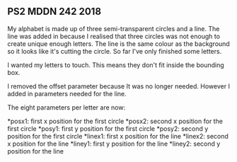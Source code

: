 ## PS2 MDDN 242 2018

My alphabet is made up of three semi-transparent circles and a line. The line was added in because I realised that three circles was not enough to create unique enough letters. The line is the same colour as the background so it looks like it's cutting the circle. So far I've only finished some letters.

I wanted my letters to touch. This means they don't fit inside the bounding box.

I removed the offset parameter because It was no longer needed. However I added in parameters needed for the line.

The eight parameters per letter are now:

*posx1: first x position for the first circle
*posx2: second x position for the first circle
*posy1: first y position for the first circle
*posy2: second y position for the first circle
*linex1: first x position for the line
*linex2: second x position for the line
*liney1: first y position for the line
*liney2: second y position for the line